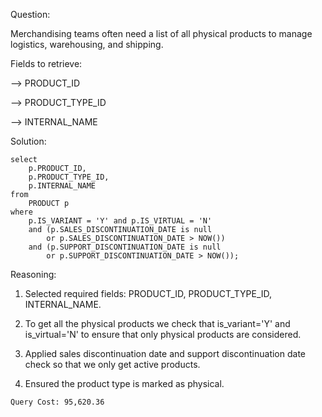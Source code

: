 Question: 

Merchandising teams often need a list of all physical products to manage logistics, warehousing, and shipping.

Fields to retrieve:

--> PRODUCT_ID

--> PRODUCT_TYPE_ID

--> INTERNAL_NAME

Solution:
```
select
	p.PRODUCT_ID,
	p.PRODUCT_TYPE_ID,
	p.INTERNAL_NAME
from
	PRODUCT p
where
	p.IS_VARIANT = 'Y' and p.IS_VIRTUAL = 'N'
	and (p.SALES_DISCONTINUATION_DATE is null
		or p.SALES_DISCONTINUATION_DATE > NOW())
	and (p.SUPPORT_DISCONTINUATION_DATE is null
		or p.SUPPORT_DISCONTINUATION_DATE > NOW());
```

 Reasoning:
 
1. Selected required fields: PRODUCT_ID, PRODUCT_TYPE_ID, INTERNAL_NAME.

2. To get all the physical products we check that is_variant='Y' and is_virtual='N' to ensure that only physical products are considered.
   
3. Applied sales discontinuation date and support discontinuation date check so that we only get active products.
   
4. Ensured the product type is marked as physical.

```
Query Cost: 95,620.36
```
